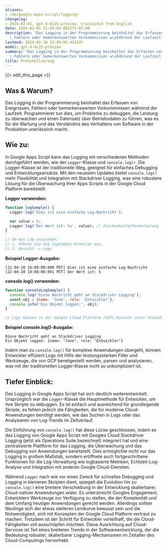 ```yaml
---
aliases:
- /de/google-apps-script/logging/
changelog:
- 2024-02-01, gpt-4-0125-preview, translated from English
date: 2024-02-01 21:56:03.803271-07:00
description: "Das Logging in der Programmierung beinhaltet das Erfassen von Ereignissen,\
  \ Fehlern oder bemerkenswerten Vorkommnissen w\xE4hrend der Laufzeit. Programmierer\u2026"
lastmod: 2024-02-18 23:09:04.421437
model: gpt-4-0125-preview
summary: "Das Logging in der Programmierung beinhaltet das Erfassen von Ereignissen,\
  \ Fehlern oder bemerkenswerten Vorkommnissen w\xE4hrend der Laufzeit. Programmierer\u2026"
title: Protokollierung
---
```


{{< edit_this_page >}}

## Was & Warum?

Das Logging in der Programmierung beinhaltet das Erfassen von Ereignissen, Fehlern oder bemerkenswerten Vorkommnissen während der Laufzeit. Programmierer tun dies, um Probleme zu debuggen, die Leistung zu überwachen und einen Datensatz über Betriebsdaten zu führen, was es für die Wartung und das Verständnis des Verhaltens von Software in der Produktion unerlässlich macht.

## Wie zu:

In Google Apps Script kann das Logging mit verschiedenen Methoden durchgeführt werden, wie der `Logger`-Klasse und `console.log()`. Die Logger-Klasse ist der traditionelle Weg, geeignet für einfaches Debugging und Entwicklungsansätze. Mit den neuesten Updates bietet `console.log()` mehr Flexibilität und Integration mit Stackdriver Logging, was eine robustere Lösung für die Überwachung Ihrer Apps Scripts in der Google Cloud Platform bereitstellt.

**Logger verwenden:**

```javascript
function logSample() {
  Logger.log('Dies ist eine einfache Log-Nachricht');

  var value = 5;
  Logger.log('Der Wert ist: %s', value); // Zeichenkettenformatierung
}

// Um das Log anzusehen:
// 1. Führen Sie die logSample-Funktion aus.
// 2. Ansicht -> Logs
```

**Beispiel Logger-Ausgabe:**

```
[22-04-20 10:00:00:000 PDT] Dies ist eine einfache Log-Nachricht
[22-04-20 10:00:00:001 PDT] Der Wert ist: 5
```

**console.log() verwenden:**

```javascript
function consoleLogSample() {
  console.log('Diese Nachricht geht an Stackdriver Logging');
  const obj = {name: 'Jane', role: 'Entwickler'};
  console.info('Ein Objekt loggen:', obj);
}

// Logs können in der Google Cloud Platform (GCP)-Konsole unter Stackdriver Logging eingesehen werden
```

**Beispiel console.log()-Ausgabe:**

```
Diese Nachricht geht an Stackdriver Logging
Ein Objekt loggen: {name: "Jane", role: "Entwickler"}
```

Indem man zu `console.log()` für komplexe Anwendungen übergeht, können Entwickler effizient Logs mit Hilfe der leistungsstarken Filter und Werkzeuge, die von GCP bereitgestellt werden, parsen und analysieren, was mit der traditionellen Logger-Klasse nicht so unkompliziert ist.

## Tiefer Einblick:

Das Logging in Google Apps Script hat sich deutlich weiterentwickelt. Ursprünglich war die `Logger`-Klasse die Hauptmethode für Entwickler, um ihre Skripte zu debuggen. Es ist einfach und ausreichend für grundlegende Skripte, es fehlen jedoch die Fähigkeiten, die für moderne Cloud-Anwendungen benötigt werden, wie das Suchen in Logs oder das Analysieren von Log-Trends im Zeitverlauf.

Die Einführung von `console.log()` hat diese Lücke geschlossen, indem es das Logging von Google Apps Script mit Googles Cloud Stackdriver Logging (jetzt als Operations Suite bezeichnet) integriert hat und eine zentralisierte Plattform für das Logging, die Überwachung und das Debugging von Anwendungen bereitstellt. Dies ermöglichte nicht nur das Logging in großem Maßstab, sondern eröffnete auch fortgeschrittene Funktionen für die Log-Verwaltung wie logbasierte Metriken, Echtzeit-Log-Analyse und Integration mit anderen Google Cloud-Diensten.

Während `Logger` nach wie vor einen Zweck für schnelles Debugging und Logging in kleineren Skripten dient, spiegelt die Evolution hin zu `console.log()` eine breitere Verschiebung in der Entwicklung skalierbarer, Cloud-nativer Anwendungen wider. Es unterstreicht Googles Engagement, Entwicklern Werkzeuge zur Verfügung zu stellen, die der Komplexität und dem Umfang heutiger Anwendungen gerecht werden. Allerdings sollten Neulinge sich der etwas steileren Lernkurve bewusst sein und die Notwendigkeit, sich mit Konzepten der Google Cloud Platform vertraut zu machen. Trotzdem ist der Schritt für Entwickler vorteilhaft, die die Cloud-Fähigkeiten voll ausschöpfen möchten. Diese Ausrichtung auf Cloud-Services ist Teil eines breiteren Trends in der Softwareentwicklung, der die Bedeutung robuster, skalierbarer Logging-Mechanismen im Zeitalter des Cloud-Computings hervorhebt.
